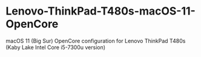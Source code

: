 # Lenovo-ThinkPad-T480s-macOS-11-OpenCore
macOS 11 (Big Sur) OpenCore configuration for Lenovo ThinkPad T480s (Kaby Lake Intel Core i5-7300u version)
